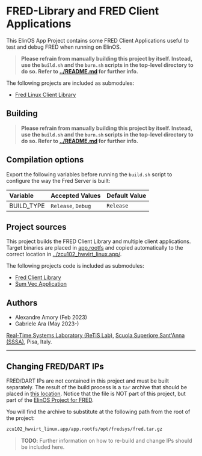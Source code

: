 # FRED-Library and FRED Client Applications

This ElinOS App Project contains some FRED Client Applications useful to
test and debug FRED when running on ElinOS.

> **Please refrain from manually building this project by itself. Instead,
> use the `build.sh` and the `burn.sh` scripts in the top-level directory
> to do so. Refer to [../README.md](../README.md) for further info.**

The following projects are included as submodules:
 - [Fred Linux Client Library](https://)

## Building

> **Please refrain from manually building this project by itself. Instead,
> use the `build.sh` and the `burn.sh` scripts in the top-level directory
> to do so. Refer to [../README.md](../README.md) for further info.**

## Compilation options

Export the following variables before running the `build.sh` script to
configure the way the Fred Server is built:

| Variable   | Accepted Values    | Default Value |
| :--------- | :----------------- | :------------ |
| BUILD_TYPE | `Release`, `Debug` | `Release`     |

## Project sources

This project builds the FRED Client Library and multiple client
applications. Target binaries are placed in [app.rootfs](app.rootfs) and
copied automatically to the correct location in
[../zcu102_hwvirt_linux.app/](../zcu102_hwvirt_linux.app/).

The following projects code is included as submodules:

- [Fred Client Library][fred-cli-lib]
- [Sum Vec Application][sum-vec]

[fred-cli-lib]: https://github.com/fred-framework/fred-linux-client-lib
[sum-vec]: https://github.com/fred-framework/meta-fred/tree/main/recipes-example/sum-vec/files

## Authors

- Alexandre Amory (Feb 2023)
- Gabriele Ara (May 2023-)

[Real-Time Systems Laboratory (ReTiS Lab)](https://retis.santannapisa.it/),
[Scuola Superiore Sant'Anna (SSSA)](https://www.santannapisa.it/), Pisa,
Italy.

___________________________________________________________________________

## Changing FRED/DART IPs

FRED/DART IPs are not contained in this project and must be built
separately. The result of the build process is a `tar` archive that should
be placed in [this location](../zcu102_hwvirt_linux.app/app.rootfs/opt/fredsys/fred.tar.gz).
Notice that the file is NOT part of this project, but part of the [ElinOS Project for FRED](../zcu102_hwvirt_linux.app/).

You will find the archive to substitute at the following path from the root
of the project:

```txt
zcu102_hwvirt_linux.app/app.rootfs/opt/fredsys/fred.tar.gz
```

> **TODO**: Further information on how to re-build and change IPs should be
> included here.
